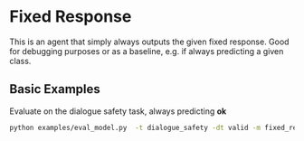 # Fixed Response

This is an agent that simply always outputs the given fixed response.
Good for debugging purposes or as a baseline, e.g. if always predicting a given class.

## Basic Examples

Evaluate on the dialogue safety task, always predicting __ok__
```bash
python examples/eval_model.py  -t dialogue_safety -dt valid -m fixed_response -fr __notok__
```
